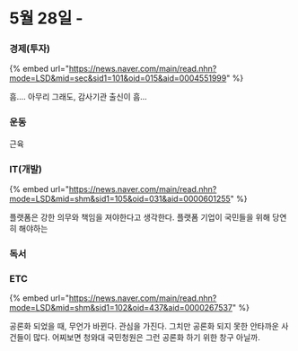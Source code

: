 # 5월 28일 -

### 경제\(투자\)

{% embed url="https://news.naver.com/main/read.nhn?mode=LSD&mid=sec&sid1=101&oid=015&aid=0004551999" %}

흠.... 아무리 그래도, 감사기관 출신이 흠...

### 운동

근육

### IT\(개발\)

{% embed url="https://news.naver.com/main/read.nhn?mode=LSD&mid=shm&sid1=105&oid=031&aid=0000601255" %}

플랫폼은 강한 의무와 책임을 져야한다고 생각한다. 플랫폼 기업이 국민들을 위해 당연히 해야하는 

### 독서



### ETC

{% embed url="https://news.naver.com/main/read.nhn?mode=LSD&mid=shm&sid1=102&oid=437&aid=0000267537" %}

공론화 되었을 때, 무언가 바뀐다. 관심을 가진다. 그치만 공론화 되지 못한 안타까운 사건들이 많다. 어찌보면 청와대 국민청원은 그런 공론화 하기 위한 창구 아닐까.

